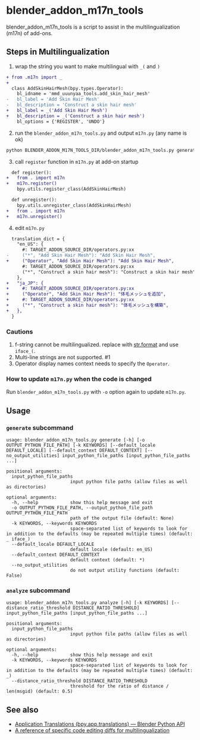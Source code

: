 # blender_addon_m17n_tools

blender_addon_m17n_tools is a script to assist in the multilingualization (m17n) of add-ons.

## Steps in Multilingualization
1. wrap the string you want to make multilingual with `_(` and `)`
  ```diff
  + from .m17n import _
  +
    class AddSkinHairMesh(bpy.types.Operator):
      bl_idname = 'mmd_uuunyaa_tools.add_skin_hair_mesh'
  -   bl_label = 'Add Skin Hair Mesh'
  -   bl_description = 'Construct a skin hair mesh'
  +   bl_label = _('Add Skin Hair Mesh')
  +   bl_description = _('Construct a skin hair mesh')
      bl_options = {'REGISTER', 'UNDO'}
  ```
2. run the `blender_addon_m17n_tools.py` and output `m17n.py` (any name is ok)
  ```bash
  python BLENDER_ADDON_M17N_TOOLS_DIR/blender_addon_m17n_tools.py generate TARGET_ADDON_SOURCE_DIR -o TARGET_ADDON_SOURCE_DIR/path/to/m17n.py
  ```
3. call `register` function in `m17n.py` at add-on startup
  ```diff
    def register():
  +   from . import m17n
  +   m17n.register()
      bpy.utils.register_class(AddSkinHairMesh)

    def unregister():
      bpy.utils.unregister_class(AddSkinHairMesh)
  +   from . import m17n
  +   m17n.unregister()
  ```
4. edit `m17n.py`
  ```diff
    translation_dict = {
      "en_US": {
        #: TARGET_ADDON_SOURCE_DIR/operators.py:xx
  -     ("*", "Add Skin Hair Mesh"): "Add Skin Hair Mesh",
  +     ("Operator", "Add Skin Hair Mesh"): "Add Skin Hair Mesh",
        #: TARGET_ADDON_SOURCE_DIR/operators.py:xx
        ("*", "Construct a skin hair mesh"): "Construct a skin hair mesh",
      },
  +   "ja_JP": {
  +     #: TARGET_ADDON_SOURCE_DIR/operators.py:xx
  +     ("Operator", "Add Skin Hair Mesh"): "体毛メッシュを追加",
  +     #: TARGET_ADDON_SOURCE_DIR/operators.py:xx
  +     ("*", "Construct a skin hair mesh"): "体毛メッシュを構築",
  +   },
    }
  ```


### Cautions
1. f-string cannot be multilingualized. replace with [str.format](https://docs.python.org/3/library/stdtypes.html#str.format) and use `iface_(`.
2. Multi-line strings are not supported. #1
3. Operator display names context needs to specify the `Operator`.

### How to update `m17n.py` when the code is changed
Run `blender_addon_m17n_tools.py` with `-o` option again to update `m17n.py`.

## Usage

### `generate` subcommand
```
usage: blender_addon_m17n_tools.py generate [-h] [-o OUTPUT_PYTHON_FILE_PATH] [-k KEYWORDS] [--default_locale DEFAULT_LOCALE] [--default_context DEFAULT_CONTEXT] [--no_output_utilities] input_python_file_paths [input_python_file_paths ...]

positional arguments:
  input_python_file_paths
                        input python file paths (allow files as well as directories)

optional arguments:
  -h, --help            show this help message and exit
  -o OUTPUT_PYTHON_FILE_PATH, --output_python_file_path OUTPUT_PYTHON_FILE_PATH
                        path of the output file (default: None)
  -k KEYWORDS, --keywords KEYWORDS
                        space-separated list of keywords to look for in addition to the defaults (may be repeated multiple times) (default: _ iface_)
  --default_locale DEFAULT_LOCALE
                        default locale (default: en_US)
  --default_context DEFAULT_CONTEXT
                        default context (default: *)
  --no_output_utilities
                        do not output utility functions (default: False)
```

### `analyze` subcommand
```
usage: blender_addon_m17n_tools.py analyze [-h] [-k KEYWORDS] [--distance_ratio_threshold DISTANCE_RATIO_THRESHOLD] input_python_file_paths [input_python_file_paths ...]

positional arguments:
  input_python_file_paths
                        input python file paths (allow files as well as directories)

optional arguments:
  -h, --help            show this help message and exit
  -k KEYWORDS, --keywords KEYWORDS
                        space-separated list of keywords to look for in addition to the defaults (may be repeated multiple times) (default: _)
  --distance_ratio_threshold DISTANCE_RATIO_THRESHOLD
                        threshold for the ratio of distance / len(msgid) (default: 0.5)
```


## See also
- [Application Translations (bpy.app.translations) — Blender Python API](https://docs.blender.org/api/current/bpy.app.translations.html)
- [A reference of specific code editing diffs for multilingualization](https://github.com/UuuNyaa/blender_mmd_uuunyaa_tools/pull/42/files)
